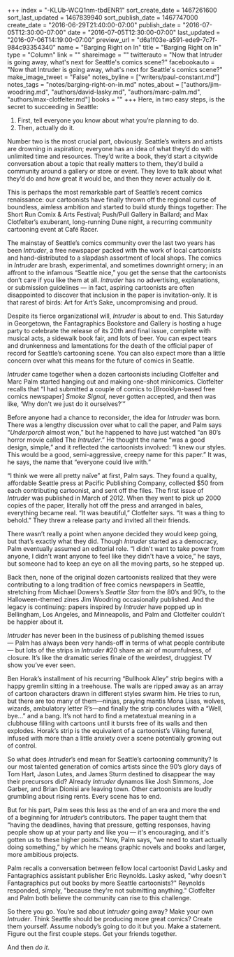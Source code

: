 +++
index = "-KLUb-WCQ1nm-tbdENR1"
sort_create_date = 1467261600
sort_last_updated = 1467839940
sort_publish_date = 1467747000
create_date = "2016-06-29T21:40:00-07:00"
publish_date = "2016-07-05T12:30:00-07:00"
date = "2016-07-05T12:30:00-07:00"
last_updated = "2016-07-06T14:19:00-07:00"
preview_url = "d6a1f03e-a591-ede9-7c7f-984c93354340"
name = "Barging Right on In"
title = "Barging Right on In"
type = "Column"
link = ""
shareimage = ""
twitterauto = "Now that Intruder is going away, what's next for Seattle's comics scene?"
facebookauto = "Now that Intruder is going away, what's next for Seattle's comics scene?"
make_image_tweet = "False"
notes_byline = ["writers/paul-constant.md"]
notes_tags = "notes/barging-right-on-in.md"
notes_about = ["authors/jim-woodring.md", "authors/david-lasky.md", "authors/marc-palm.md", "authors/max-clotfelter.md"]
books = ""
+++
Here, in two easy steps, is the secret to succeeding in Seattle:

1.	First, tell everyone you know about what you’re planning to do.
2.	Then, actually do it.

Number two is the most crucial part, obviously. Seattle’s writers and artists are drowning in aspiration; everyone has an idea of what they’d do with unlimited time and resources. They’d write a book, they’d start a citywide conversation about a topic that really matters to them, they’d build a community around a gallery or store or event. They love to talk about what they’d do and how great it would be, and then they never actually do it. 

This is perhaps the most remarkable part of Seattle’s recent comics renaissance: our cartoonists have finally thrown off the regional curse of boundless, aimless ambition and started to build sturdy things together: The Short Run Comix & Arts Festival; Push/Pull Gallery in Ballard; and Max Clotfelter’s exuberant, long-running Dune night, a recurring community cartooning event at Café Racer.

The mainstay of Seattle’s comics community over the last two years has been *Intruder*, a free newspaper packed with the work of local cartoonists and hand-distributed to a slapdash assortment of local shops. The comics in *Intruder* are brash, experimental, and sometimes downright ornery; in an affront to the infamous “Seattle nice,” you get the sense that the cartoonists don’t care if you like them at all. *Intruder* has no advertising, explanations, or submission guidelines — in fact, aspiring cartoonists are often disappointed to discover that inclusion in the paper is invitation-only. It is that rarest of birds: Art for Art’s Sake, uncompromising and proud.

Despite its fierce organizational will, *Intruder* is about to end. This Saturday in Georgetown, the Fantagraphics Bookstore and Gallery is hosting a huge party to celebrate the release of its 20th and final issue, complete with musical acts, a sidewalk book fair, and lots of beer. You can expect tears and drunkenness and lamentations for the death of the official paper of record for Seattle’s cartooning scene. You can also expect more than a little concern over what this means for the future of comics in Seattle. 

<div class="break"></div>

*Intruder* came together when a dozen cartoonists including Clotfelter and Marc Palm started hanging out and making one-shot minicomics. Clotfelter recalls that “I had submitted a couple of comics to [Brooklyn-based free comics newspaper] *Smoke Signal*, never gotten accepted, and then was like, ‘Why don't we just do it ourselves?’”

 Before anyone had a chance to reconsider, the idea for *Intruder* was born. There was a lengthy discussion over what to call the paper, and Palm says “*Underporch* almost won,” but he happened to have just watched “an 80’s horror movie called The *Intruder*.” He thought the name “was a good design, simple,” and it reflected the cartoonists involved: “I knew our styles. This would be a good, semi-aggressive, creepy name for this paper.” It was, he says, the name that “everyone could live with.”

“I think we were all pretty naïve” at first, Palm says. They found a quality, affordable Seattle press at Pacific Publishing Company, collected $50 from each contributing cartoonist, and sent off the files. The first issue of *Intruder* was published in March of 2012. When they went to pick up 2000 copies of the paper, literally hot off the press and arranged in bales, everything became real. “It was beautiful,” Clotfelter says. “It was a thing to behold.” They threw a release party and invited all their friends. 

There wasn’t really a point when anyone decided they would keep going, but that’s exactly what they did. Though *Intruder* started as a democracy, Palm eventually assumed an editorial role. “I didn't want to take power from anyone, I didn't want anyone to feel like they didn't have a voice,” he says, but someone had to keep an eye on all the moving parts, so he stepped up.

Back then, none of the original dozen cartoonists realized that they were contributing to a long tradition of free comics newspapers in Seattle, stretching from Michael Dowers’s *Seattle Star* from the 80’s and 90’s, to the Halloween-themed zines Jim Woodring occasionally published. And the legacy is continuing: papers inspired by *Intruder* have popped up in Bellingham, Los Angeles, and Minneapolis, and Palm and Clotfelter couldn’t be happier about it.

<div class="break"></div>

*Intruder* has never been in the business of publishing themed issues — Palm has always been very hands-off in terms of what people contribute — but lots of the strips in *Intruder* #20 share an air of mournfulness, of closure. It’s like the dramatic series finale of the weirdest, druggiest TV show you’ve ever seen. 

Ben Horak’s installment of his recurring “Bullhook Alley” strip begins with a happy gremlin sitting in a treehouse. The walls are ripped away as an array of cartoon characters drawn in different styles swarm him. He tries to run, but there are too many of them—ninjas, praying mantis Mona Lisas, wolves, wizards, ambulatory letter R’s—and finally the strip concludes with a “Well, bye…” and a bang. It’s not hard to find a metatextual meaning in a clubhouse filling with cartoons until it bursts free of its walls and then explodes. Horak’s strip is the equivalent of a cartoonist’s Viking funeral, infused with more than a little anxiety over a scene potentially growing out of control.

So what does *Intruder*’s end mean for Seattle’s cartooning community? Is our most talented generation of comics artists since the 90’s glory days of Tom Hart, Jason Lutes, and James Sturm destined to disappear the way their precursors did? Already *Intruder* dynamos like Josh Simmons, Joe Garber, and Brian Dionisi are leaving town. Other cartoonists are loudly grumbling about rising rents. Every scene has to end.

But for his part, Palm sees this less as the end of an era and more the end of a beginning for *Intruder*’s contributors. The paper taught them that “having the deadlines, having that pressure, getting responses, having people show up at your party and like you — it's encouraging, and it's gotten us to these higher points.” Now, Palm says, “we need to start actually doing something,” by which he means graphic novels and books and larger, more ambitious projects. 

Palm recalls a conversation between fellow local cartoonist David Lasky and Fantagraphics assistant publisher Eric Reynolds. Lasky asked, "why doesn't Fantagraphics put out books by more Seattle cartoonists?" Reynolds responded, simply, "because they're not submitting anything." Clotfelter and Palm both believe the community can rise to this challenge. 

So there you go. You’re sad about *Intruder* going away? Make your own *Intruder*. Think Seattle should be producing more great comics?  Create them yourself. Assume nobody’s going to do it but you. Make a statement. Figure out the first couple steps. Get your friends together.

And then *do it*.






